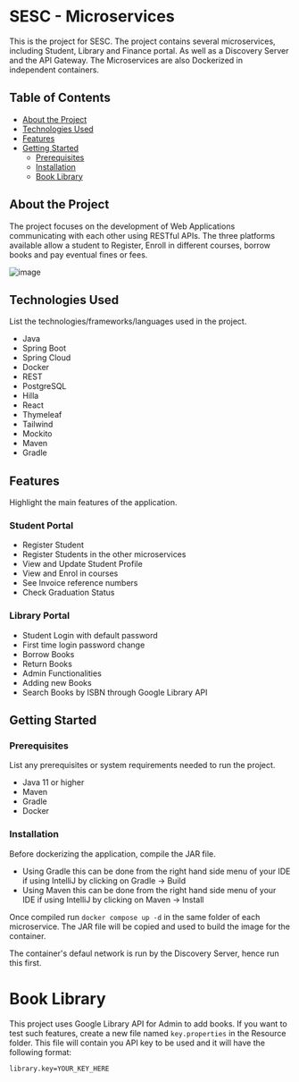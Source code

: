 # SESC - Microservices

This is the project for SESC.
The project contains several microservices, including Student, Library and Finance portal.
As well as a Discovery Server and the API Gateway.
The Microservices are also Dockerized in independent containers.

## Table of Contents

- [About the Project](#about-the-project)
- [Technologies Used](#technologies-used)
- [Features](#features)
- [Getting Started](#getting-started)
  - [Prerequisites](#prerequisites)
  - [Installation](#installation)
  - [Book Library](#booklibrary)

## About the Project

The project focuses on the development of Web Applications communicating with each other using RESTful APIs.
The three platforms available allow a student to Register, Enroll in different courses, borrow books and pay eventual fines or fees.

![image](https://github.com/Bosurgi/SESC_Microservices/assets/87176210/941bf2d9-eb09-4dd6-b80e-8d8b9c8a9f6c)


## Technologies Used

List the technologies/frameworks/languages used in the project.

- Java
- Spring Boot
- Spring Cloud
- Docker
- REST
- PostgreSQL
- Hilla
- React
- Thymeleaf
- Tailwind
- Mockito
- Maven
- Gradle

## Features

Highlight the main features of the application.

### Student Portal
- Register Student
- Register Students in the other microservices
- View and Update Student Profile
- View and Enrol in courses
- See Invoice reference numbers
- Check Graduation Status

### Library Portal
- Student Login with default password
- First time login password change
- Borrow Books
- Return Books
- Admin Functionalities
- Adding new Books
- Search Books by ISBN through Google Library API

## Getting Started

### Prerequisites

List any prerequisites or system requirements needed to run the project.

- Java 11 or higher
- Maven
- Gradle
- Docker

### Installation

Before dockerizing the application, compile the JAR file.
- Using Gradle this can be done from the right hand side menu of your IDE if using IntelliJ by clicking on Gradle -> Build
- Using Maven this can be done from the right hand side menu of your IDE if using IntelliJ by clicking on Maven -> Install

Once compiled run ```docker compose up -d``` in the same folder of each microservice.
The JAR file will be copied and used to build the image for the container.

The container's defaul network is run by the Discovery Server, hence run this first.

# Book Library
This project uses Google Library API for Admin to add books.
If you want to test such features, create a new file named ```key.properties``` in the Resource folder.
This file will contain you API key to be used and it will have the following format:

```library.key=YOUR_KEY_HERE```

